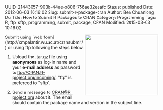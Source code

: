 UUID: 21443057-903b-44ae-b806-756ae32eeafc
Status: published
Date: 2012-06-03 10:16:02
Slug: submit-r-package-cran
Author: Ben Chuanlong Du
Title: How to Submit R Packages to CRAN
Category: Programming
Tags: R, ftp, sftp, programming, submit, package, CRAN
Modified: 2015-03-03 10:16:02

<img src="http://dclong.github.io/media/r/r.png" height="200" width="240" align="right"/>
Submit using [web form](http://xmpalantir.wu.ac.at/cransubmit/) or using ftp following the steps below.

1. Upload the .tar.gz file using **anonymous** as log-in name 
and your **e-mail address** as password 
to <ftp://CRAN.R-project.org/incoming/>. 
"ftp" is prefereed to "sftp". 

2. Send a message to <CRAN@R-project.org> about it. 
The email should contain the package name and version in the subject line. 
